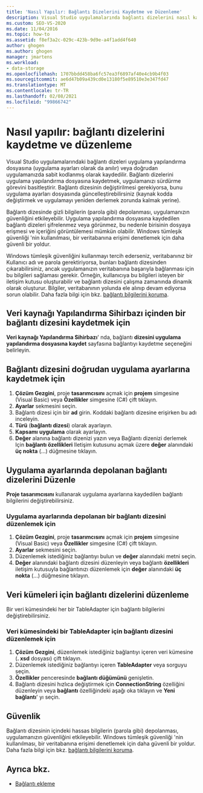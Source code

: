 ```yaml
---
title: 'Nasıl Yapılır: Bağlantı Dizelerini Kaydetme ve Düzenleme'
description: Visual Studio uygulamalarında bağlantı dizelerini nasıl kaydedip düzenleyeceğimizi öğrenin. Bağlantı dizesini doğrudan uygulama ayarlarından kaydedin veya düzenleyin.
ms.custom: SEO-VS-2020
ms.date: 11/04/2016
ms.topic: how-to
ms.assetid: f8ef3a2c-029c-423b-9d9e-a4f1add4f640
author: ghogen
ms.author: ghogen
manager: jmartens
ms.workload:
- data-storage
ms.openlocfilehash: 1707bbdd458ba6fc57ea3f6897af40e4cb9b4f03
ms.sourcegitcommit: ae6d47b09a439cd0e13180f5e89510e3e347fd47
ms.translationtype: MT
ms.contentlocale: tr-TR
ms.lasthandoff: 02/08/2021
ms.locfileid: "99866742"
---
```

# <a name="how-to-save-and-edit-connection-strings"></a>Nasıl yapılır: bağlantı dizelerini kaydetme ve düzenleme
Visual Studio uygulamalarındaki bağlantı dizeleri uygulama yapılandırma dosyasına (uygulama ayarları olarak da anılır) veya doğrudan uygulamanızda sabit kodlanmış olarak kaydedilir. Bağlantı dizelerini uygulama yapılandırma dosyasına kaydetmek, uygulamanızı sürdürme görevini basitleştirir. Bağlantı dizesinin değiştirilmesi gerekiyorsa, bunu uygulama ayarları dosyasında güncelleştirebilirsiniz (kaynak kodda değiştirmek ve uygulamayı yeniden derlemek zorunda kalmak yerine).

Bağlantı dizesinde gizli bilgilerin (parola gibi) depolanması, uygulamanızın güvenliğini etkileyebilir. Uygulama yapılandırma dosyasına kaydedilen bağlantı dizeleri şifrelenmez veya görünmez, bu nedenle birisinin dosyaya erişmesi ve içeriğini görüntülemesi mümkün olabilir. Windows tümleşik güvenliği 'nin kullanılması, bir veritabanına erişimi denetlemek için daha güvenli bir yoldur.

Windows tümleşik güvenliğini kullanmayı tercih ederseniz, veritabanınız bir Kullanıcı adı ve parola gerektiriyorsa, bunları bağlantı dizesinden çıkarabilirsiniz, ancak uygulamanızın veritabanına başarıyla bağlanması için bu bilgileri sağlaması gerekir. Örneğin, kullanıcıya bu bilgileri isteyen bir iletişim kutusu oluşturabilir ve bağlantı dizesini çalışma zamanında dinamik olarak oluşturur. Bilgiler, veritabanının yolunda ele alınıp devam ediyorsa sorun olabilir.
Daha fazla bilgi için bkz. [bağlantı bilgilerini koruma](/dotnet/framework/data/adonet/protecting-connection-information).

## <a name="to-save-a-connection-string-from-within-the-data-source-configuration-wizard"></a>Veri kaynağı Yapılandırma Sihirbazı içinden bir bağlantı dizesini kaydetmek için
**Veri kaynağı Yapılandırma Sihirbazı**' nda, bağlantı **dizesini uygulama yapılandırma dosyasına kaydet** sayfasına bağlantıyı kaydetme seçeneğini belirleyin.

## <a name="to-save-a-connection-string-directly-into-application-settings"></a>Bağlantı dizesini doğrudan uygulama ayarlarına kaydetmek için
1. **Çözüm Gezgini**, proje **tasarımcısını** açmak için **projem** simgesine (Visual Basic) veya **Özellikler** simgesine (C#) çift tıklayın.
1. **Ayarlar** sekmesini seçin.
1. Bağlantı dizesi için bir **ad** girin. Koddaki bağlantı dizesine erişirken bu adı inceleyin.
1. **Türü** (**bağlantı dizesi**) olarak ayarlayın.
1. **Kapsamı** **uygulama** olarak ayarlayın.
1. **Değer** alanına bağlantı dizenizi yazın veya Bağlantı dizenizi derlemek Için **bağlantı özellikleri** Iletişim kutusunu açmak üzere **değer** alanındaki **üç nokta** (...) düğmesine tıklayın.

## <a name="edit-connection-strings-stored-in-application-settings"></a>Uygulama ayarlarında depolanan bağlantı dizelerini Düzenle
**Proje tasarımcısını** kullanarak uygulama ayarlarına kaydedilen bağlantı bilgilerini değiştirebilirsiniz.

### <a name="to-edit-a-connection-string-stored-in-application-settings"></a>Uygulama ayarlarında depolanan bir bağlantı dizesini düzenlemek için
1. **Çözüm Gezgini**, proje **tasarımcısını** açmak için **projem** simgesine (Visual Basic) veya **Özellikler** simgesine (C#) çift tıklayın.
1. **Ayarlar** sekmesini seçin.
1. Düzenlemek istediğiniz bağlantıyı bulun ve **değer** alanındaki metni seçin.
1. **Değer** alanındaki bağlantı dizesini düzenleyin veya bağlantı **özellikleri** iletişim kutusuyla bağlantınızı düzenlemek için **değer** alanındaki **üç nokta** (...) düğmesine tıklayın.

## <a name="edit-connection-strings-for-datasets"></a>Veri kümeleri için bağlantı dizelerini düzenleme
Bir veri kümesindeki her bir TableAdapter için bağlantı bilgilerini değiştirebilirsiniz.

### <a name="to-edit-a-connection-string-for-a-tableadapter-in-a-dataset"></a>Veri kümesindeki bir TableAdapter için bağlantı dizesini düzenlemek için
1. **Çözüm Gezgini**, düzenlemek istediğiniz bağlantıyı içeren veri kümesine (**. xsd** dosyası) çift tıklayın.
1. Düzenlemek istediğiniz bağlantıyı içeren **TableAdapter** veya sorguyu seçin.
1. **Özellikler** penceresinde **bağlantı düğümünü** genişletin.
1. Bağlantı dizesini hızlıca değiştirmek için **ConnectionString** özelliğini düzenleyin veya **bağlantı** özelliğindeki aşağı oka tıklayın ve **Yeni bağlantı**' yı seçin.

## <a name="security"></a>Güvenlik
Bağlantı dizesinin içindeki hassas bilgilerin (parola gibi) depolanması, uygulamanızın güvenliğini etkileyebilir. Windows tümleşik güvenliği 'nin kullanılması, bir veritabanına erişimi denetlemek için daha güvenli bir yoldur.
Daha fazla bilgi için bkz. [bağlantı bilgilerini koruma](/dotnet/framework/data/adonet/protecting-connection-information).

## <a name="see-also"></a>Ayrıca bkz.

- [Bağlantı ekleme](../data-tools/add-new-connections.md)
